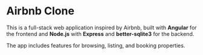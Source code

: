 # Airbnb Clone

This is a full-stack web application inspired by Airbnb, built with **Angular** for the frontend and **Node.js** with **Express** and **better-sqlite3** for the backend.

The app includes features for browsing, listing, and booking properties.

